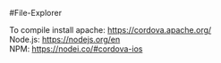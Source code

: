#File-Explorer

To compile install apache: https://cordova.apache.org/ <br>
                  Node.js: https://nodejs.org/en <br>
                      NPM: https://nodei.co/#cordova-ios
